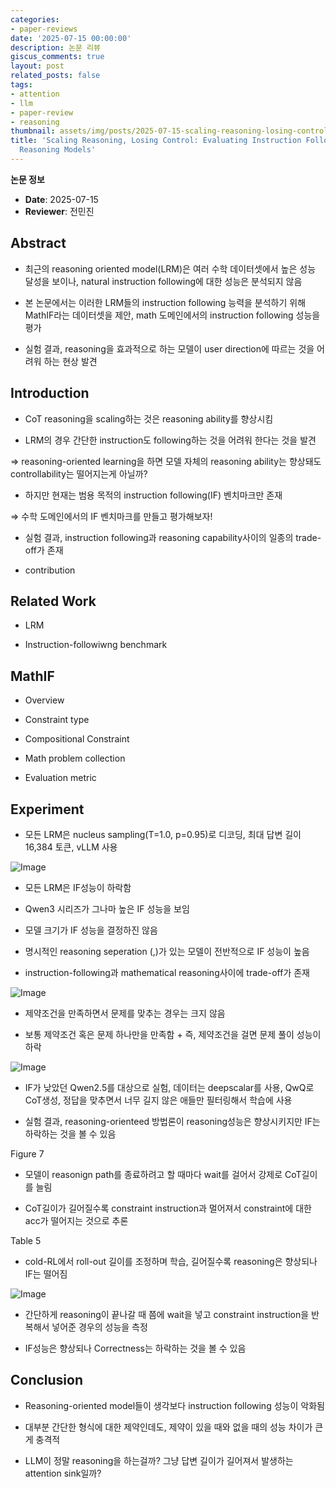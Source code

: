 ```yaml
---
categories:
- paper-reviews
date: '2025-07-15 00:00:00'
description: 논문 리뷰
giscus_comments: true
layout: post
related_posts: false
tags:
- attention
- llm
- paper-review
- reasoning
thumbnail: assets/img/posts/2025-07-15-scaling-reasoning-losing-control-evaluating-instruction-following-in/thumbnail.jpg
title: 'Scaling Reasoning, Losing Control: Evaluating Instruction Following in Large
  Reasoning Models'
---
```


**논문 정보**
- **Date**: 2025-07-15
- **Reviewer**: 전민진

## Abstract

- 최근의 reasoning oriented model(LRM)은 여러 수학 데이터셋에서 높은 성능 달성을 보이나, natural instruction following에 대한 성능은 분석되지 않음

- 본 논문에서는 이러한 LRM들의 instruction following 능력을 분석하기 위해 MathIF라는 데이터셋을 제안, math 도메인에서의 instruction following 성능을 평가

- 실험 결과, reasoning을 효과적으로 하는 모델이 user direction에 따르는 것을 어려워 하는 현상 발견

## Introduction

- CoT reasoning을 scaling하는 것은 reasoning ability를 향상시킴

- LRM의 경우 간단한 instruction도 following하는 것을 어려워 한다는 것을 발견

⇒ reasoning-oriented learning을 하면 모델 자체의 reasoning ability는 향상돼도 controllability는 떨어지는게 아닐까?

- 하지만 현재는 범용 목적의 instruction following(IF) 벤치마크만 존재

⇒ 수학 도메인에서의 IF 벤치마크를 만들고 평가해보자!

- 실험 결과, instruction following과 reasoning capability사이의 일종의 trade-off가 존재

- contribution

## Related Work

- LRM

- Instruction-followiwng benchmark

## MathIF

- Overview

- Constraint type

- Compositional Constraint

- Math problem collection

- Evaluation metric

## Experiment

- 모든 LRM은 nucleus sampling(T=1.0, p=0.95)로 디코딩, 최대 답변 길이 16,384 토큰, vLLM 사용

![Image](https://prod-files-secure.s3.us-west-2.amazonaws.com/3acbc979-3f43-48f4-8683-229c6104ec76/034fc1f8-3069-42bd-9c65-b951653705dc/image.png?X-Amz-Algorithm=AWS4-HMAC-SHA256&X-Amz-Content-Sha256=UNSIGNED-PAYLOAD&X-Amz-Credential=ASIAZI2LB466WBMB6XZX%2F20250810%2Fus-west-2%2Fs3%2Faws4_request&X-Amz-Date=20250810T113428Z&X-Amz-Expires=3600&X-Amz-Security-Token=IQoJb3JpZ2luX2VjEJv%2F%2F%2F%2F%2F%2F%2F%2F%2F%2FwEaCXVzLXdlc3QtMiJHMEUCIHy1CHhxxS70DbLyzTDKxGookJHQ0Km%2BVXC0wmjJFAaDAiEA3dGLTFd41dX1pjTAPVfDEe%2Fin%2FlTzr5A3bnvHw5pIc0qiAQI1P%2F%2F%2F%2F%2F%2F%2F%2F%2F%2FARAAGgw2Mzc0MjMxODM4MDUiDCz%2BdTmuWml447gtiyrcA5j42wXjY%2BBmlSyoMzxLKlnqBJ%2Bq2%2Bmc73dNpmtARkrRjrqiDOmGdXbuZMbqOX2W2h%2FdBaFYc8v3ku3TP0Xp%2BeFdUTkSXcOTRPugzMmBhJDMXv4L1Y%2BeCGE8dX6WHtnNzxnROUvhkOguqMBoDvSWBzegsaEAoy8f4IfLMMaozj1pxUeNnn7yKEYHvXQzrCCeQF7fFoh6OBxImdqXxRMWnwBbESUWiMOnYQ0LU72HoGJ8X%2Fqozk2JeGR3pR2kWK6JaWEn%2BYvW8jR%2BJJuYwDkRO2geky%2FsFhyCcPy62JGpIj0h3K4CtIURdpqOCdWcRY%2FcrtRcjvELyLAj4aqfT79VxzldiN0DEl4secv0o2R9c3%2Bb0WX6E0wMjyQBfR2Y%2BwVMGVc7oe8H4e8bh%2B8KvnBA7yD80rotliJNpnWxn2wnbqjNetVavZiGo4Rb%2FzBkDUEMi8B8RQKtXYC3R3UimwCnTUb0vw19URIJwM%2FI6zwcL3O3uDuJVCqzUAhNNUeoW78MBTNq8mopyY%2B4loYDC27sc4W19rpxQip%2FvMsqDPYk385J8amPeN6zX93aGZpNgzyqueB4A3A%2FjDM8mgmifI0FbjBhTXiMICpshApWAlIbYPaquF8UL9yFBlyiRmzGMM3%2F4cQGOqUBKz6YCJSx8PLQvYZUjAsTIIqS33V0XXkkWcuCMv64nW6v4XRbrrP9l3zFNWL%2FHGAjvycsfqxKfJQdMd5pt9fC97U%2F4hpYs7Y8j7EvTBV4Xcb4LFKWAJ8BrOdQpK4z19Lc5ezhJ4hMfquOtQ%2BCHNBMfUPtkIf6j3wsD6HkTJnWXEc0Py%2BtsVnGopDogEwIsdQkY2m559iUnT6lVDvUgO8%2F9Szr3d5Y&X-Amz-Signature=0ed7eb0dbcc3a60937c10b72651b7fa1b2d206c2ac6fe2ff4e20feb9fb177810&X-Amz-SignedHeaders=host&x-amz-checksum-mode=ENABLED&x-id=GetObject)

- 모든 LRM은 IF성능이 하락함

- Qwen3 시리즈가 그나마 높은 IF 성능을 보임

- 모델 크기가 IF 성능을 결정하진 않음

- 명시적인 reasoning seperation (<think>,</think>)가 있는 모델이 전반적으로 IF 성능이 높음

- instruction-following과 mathematical reasoning사이에 trade-off가 존재

![Image](https://prod-files-secure.s3.us-west-2.amazonaws.com/3acbc979-3f43-48f4-8683-229c6104ec76/5eac7dbd-7f1e-4164-811f-c770cdb9e064/image.png?X-Amz-Algorithm=AWS4-HMAC-SHA256&X-Amz-Content-Sha256=UNSIGNED-PAYLOAD&X-Amz-Credential=ASIAZI2LB466WBMB6XZX%2F20250810%2Fus-west-2%2Fs3%2Faws4_request&X-Amz-Date=20250810T113428Z&X-Amz-Expires=3600&X-Amz-Security-Token=IQoJb3JpZ2luX2VjEJv%2F%2F%2F%2F%2F%2F%2F%2F%2F%2FwEaCXVzLXdlc3QtMiJHMEUCIHy1CHhxxS70DbLyzTDKxGookJHQ0Km%2BVXC0wmjJFAaDAiEA3dGLTFd41dX1pjTAPVfDEe%2Fin%2FlTzr5A3bnvHw5pIc0qiAQI1P%2F%2F%2F%2F%2F%2F%2F%2F%2F%2FARAAGgw2Mzc0MjMxODM4MDUiDCz%2BdTmuWml447gtiyrcA5j42wXjY%2BBmlSyoMzxLKlnqBJ%2Bq2%2Bmc73dNpmtARkrRjrqiDOmGdXbuZMbqOX2W2h%2FdBaFYc8v3ku3TP0Xp%2BeFdUTkSXcOTRPugzMmBhJDMXv4L1Y%2BeCGE8dX6WHtnNzxnROUvhkOguqMBoDvSWBzegsaEAoy8f4IfLMMaozj1pxUeNnn7yKEYHvXQzrCCeQF7fFoh6OBxImdqXxRMWnwBbESUWiMOnYQ0LU72HoGJ8X%2Fqozk2JeGR3pR2kWK6JaWEn%2BYvW8jR%2BJJuYwDkRO2geky%2FsFhyCcPy62JGpIj0h3K4CtIURdpqOCdWcRY%2FcrtRcjvELyLAj4aqfT79VxzldiN0DEl4secv0o2R9c3%2Bb0WX6E0wMjyQBfR2Y%2BwVMGVc7oe8H4e8bh%2B8KvnBA7yD80rotliJNpnWxn2wnbqjNetVavZiGo4Rb%2FzBkDUEMi8B8RQKtXYC3R3UimwCnTUb0vw19URIJwM%2FI6zwcL3O3uDuJVCqzUAhNNUeoW78MBTNq8mopyY%2B4loYDC27sc4W19rpxQip%2FvMsqDPYk385J8amPeN6zX93aGZpNgzyqueB4A3A%2FjDM8mgmifI0FbjBhTXiMICpshApWAlIbYPaquF8UL9yFBlyiRmzGMM3%2F4cQGOqUBKz6YCJSx8PLQvYZUjAsTIIqS33V0XXkkWcuCMv64nW6v4XRbrrP9l3zFNWL%2FHGAjvycsfqxKfJQdMd5pt9fC97U%2F4hpYs7Y8j7EvTBV4Xcb4LFKWAJ8BrOdQpK4z19Lc5ezhJ4hMfquOtQ%2BCHNBMfUPtkIf6j3wsD6HkTJnWXEc0Py%2BtsVnGopDogEwIsdQkY2m559iUnT6lVDvUgO8%2F9Szr3d5Y&X-Amz-Signature=a20cffd4ad04bb069f4626ed13074b1c5845646406c354522db5a951dfdc8108&X-Amz-SignedHeaders=host&x-amz-checksum-mode=ENABLED&x-id=GetObject)

- 제약조건을 만족하면서 문제를 맞추는 경우는 크지 않음

- 보통 제약조건 혹은 문제 하나만을 만족함 + 즉, 제약조건을 걸면 문제 풀이 성능이 하락

![Image](https://prod-files-secure.s3.us-west-2.amazonaws.com/3acbc979-3f43-48f4-8683-229c6104ec76/f1bd8edc-c4b9-4ad3-9ffd-1f24a730e21a/image.png?X-Amz-Algorithm=AWS4-HMAC-SHA256&X-Amz-Content-Sha256=UNSIGNED-PAYLOAD&X-Amz-Credential=ASIAZI2LB466WBMB6XZX%2F20250810%2Fus-west-2%2Fs3%2Faws4_request&X-Amz-Date=20250810T113428Z&X-Amz-Expires=3600&X-Amz-Security-Token=IQoJb3JpZ2luX2VjEJv%2F%2F%2F%2F%2F%2F%2F%2F%2F%2FwEaCXVzLXdlc3QtMiJHMEUCIHy1CHhxxS70DbLyzTDKxGookJHQ0Km%2BVXC0wmjJFAaDAiEA3dGLTFd41dX1pjTAPVfDEe%2Fin%2FlTzr5A3bnvHw5pIc0qiAQI1P%2F%2F%2F%2F%2F%2F%2F%2F%2F%2FARAAGgw2Mzc0MjMxODM4MDUiDCz%2BdTmuWml447gtiyrcA5j42wXjY%2BBmlSyoMzxLKlnqBJ%2Bq2%2Bmc73dNpmtARkrRjrqiDOmGdXbuZMbqOX2W2h%2FdBaFYc8v3ku3TP0Xp%2BeFdUTkSXcOTRPugzMmBhJDMXv4L1Y%2BeCGE8dX6WHtnNzxnROUvhkOguqMBoDvSWBzegsaEAoy8f4IfLMMaozj1pxUeNnn7yKEYHvXQzrCCeQF7fFoh6OBxImdqXxRMWnwBbESUWiMOnYQ0LU72HoGJ8X%2Fqozk2JeGR3pR2kWK6JaWEn%2BYvW8jR%2BJJuYwDkRO2geky%2FsFhyCcPy62JGpIj0h3K4CtIURdpqOCdWcRY%2FcrtRcjvELyLAj4aqfT79VxzldiN0DEl4secv0o2R9c3%2Bb0WX6E0wMjyQBfR2Y%2BwVMGVc7oe8H4e8bh%2B8KvnBA7yD80rotliJNpnWxn2wnbqjNetVavZiGo4Rb%2FzBkDUEMi8B8RQKtXYC3R3UimwCnTUb0vw19URIJwM%2FI6zwcL3O3uDuJVCqzUAhNNUeoW78MBTNq8mopyY%2B4loYDC27sc4W19rpxQip%2FvMsqDPYk385J8amPeN6zX93aGZpNgzyqueB4A3A%2FjDM8mgmifI0FbjBhTXiMICpshApWAlIbYPaquF8UL9yFBlyiRmzGMM3%2F4cQGOqUBKz6YCJSx8PLQvYZUjAsTIIqS33V0XXkkWcuCMv64nW6v4XRbrrP9l3zFNWL%2FHGAjvycsfqxKfJQdMd5pt9fC97U%2F4hpYs7Y8j7EvTBV4Xcb4LFKWAJ8BrOdQpK4z19Lc5ezhJ4hMfquOtQ%2BCHNBMfUPtkIf6j3wsD6HkTJnWXEc0Py%2BtsVnGopDogEwIsdQkY2m559iUnT6lVDvUgO8%2F9Szr3d5Y&X-Amz-Signature=23f5db72587f7a6723bdc685b567d6d7c30da89b05969e242f77847b6b37da74&X-Amz-SignedHeaders=host&x-amz-checksum-mode=ENABLED&x-id=GetObject)

- IF가 낮았던 Qwen2.5를 대상으로 실험, 데이터는 deepscalar를 사용, QwQ로 CoT생성, 정답을 맞추면서 너무 길지 않은 애들만 필터링해서 학습에 사용

- 실험 결과, reasoning-orienteed 방법론이 reasoning성능은 향상시키지만 IF는 하락하는 것을 볼 수 있음

Figure 7

- 모델이 reasonign path를 종료하려고 할 때마다 wait를 걸어서 강제로 CoT길이를 늘림

- CoT길이가 길어질수록 constraint instruction과 멀어져서 constraint에 대한 acc가 떨어지는 것으로 추론

Table 5

- cold-RL에서 roll-out 길이를 조정하며 학습, 길어질수록 reasoning은 향상되나 IF는 떨어짐

![Image](https://prod-files-secure.s3.us-west-2.amazonaws.com/3acbc979-3f43-48f4-8683-229c6104ec76/c8bc4577-c051-4e0e-9dcb-117865f76d3c/image.png?X-Amz-Algorithm=AWS4-HMAC-SHA256&X-Amz-Content-Sha256=UNSIGNED-PAYLOAD&X-Amz-Credential=ASIAZI2LB466WBMB6XZX%2F20250810%2Fus-west-2%2Fs3%2Faws4_request&X-Amz-Date=20250810T113428Z&X-Amz-Expires=3600&X-Amz-Security-Token=IQoJb3JpZ2luX2VjEJv%2F%2F%2F%2F%2F%2F%2F%2F%2F%2FwEaCXVzLXdlc3QtMiJHMEUCIHy1CHhxxS70DbLyzTDKxGookJHQ0Km%2BVXC0wmjJFAaDAiEA3dGLTFd41dX1pjTAPVfDEe%2Fin%2FlTzr5A3bnvHw5pIc0qiAQI1P%2F%2F%2F%2F%2F%2F%2F%2F%2F%2FARAAGgw2Mzc0MjMxODM4MDUiDCz%2BdTmuWml447gtiyrcA5j42wXjY%2BBmlSyoMzxLKlnqBJ%2Bq2%2Bmc73dNpmtARkrRjrqiDOmGdXbuZMbqOX2W2h%2FdBaFYc8v3ku3TP0Xp%2BeFdUTkSXcOTRPugzMmBhJDMXv4L1Y%2BeCGE8dX6WHtnNzxnROUvhkOguqMBoDvSWBzegsaEAoy8f4IfLMMaozj1pxUeNnn7yKEYHvXQzrCCeQF7fFoh6OBxImdqXxRMWnwBbESUWiMOnYQ0LU72HoGJ8X%2Fqozk2JeGR3pR2kWK6JaWEn%2BYvW8jR%2BJJuYwDkRO2geky%2FsFhyCcPy62JGpIj0h3K4CtIURdpqOCdWcRY%2FcrtRcjvELyLAj4aqfT79VxzldiN0DEl4secv0o2R9c3%2Bb0WX6E0wMjyQBfR2Y%2BwVMGVc7oe8H4e8bh%2B8KvnBA7yD80rotliJNpnWxn2wnbqjNetVavZiGo4Rb%2FzBkDUEMi8B8RQKtXYC3R3UimwCnTUb0vw19URIJwM%2FI6zwcL3O3uDuJVCqzUAhNNUeoW78MBTNq8mopyY%2B4loYDC27sc4W19rpxQip%2FvMsqDPYk385J8amPeN6zX93aGZpNgzyqueB4A3A%2FjDM8mgmifI0FbjBhTXiMICpshApWAlIbYPaquF8UL9yFBlyiRmzGMM3%2F4cQGOqUBKz6YCJSx8PLQvYZUjAsTIIqS33V0XXkkWcuCMv64nW6v4XRbrrP9l3zFNWL%2FHGAjvycsfqxKfJQdMd5pt9fC97U%2F4hpYs7Y8j7EvTBV4Xcb4LFKWAJ8BrOdQpK4z19Lc5ezhJ4hMfquOtQ%2BCHNBMfUPtkIf6j3wsD6HkTJnWXEc0Py%2BtsVnGopDogEwIsdQkY2m559iUnT6lVDvUgO8%2F9Szr3d5Y&X-Amz-Signature=c5df2c77cf0806b0123b3e6356f4ab25c3281dba6335723873204b0fff7d748e&X-Amz-SignedHeaders=host&x-amz-checksum-mode=ENABLED&x-id=GetObject)

- 간단하게 reasoning이 끝나갈 때 쯤에 wait을 넣고 constraint instruction을 반복해서 넣어준 경우의 성능을 측정

- IF성능은 향상되나 Correctness는 하락하는 것을 볼 수 있음

## Conclusion

- Reasoning-oriented model들이 생각보다 instruction following 성능이 악화됨

- 대부분 간단한 형식에 대한 제약인데도, 제약이 있을 때와 없을 때의 성능 차이가 큰게 충격적

- LLM이 정말 reasoning을 하는걸까? 그냥 답변 길이가 길어져서 발생하는 attention sink일까?
